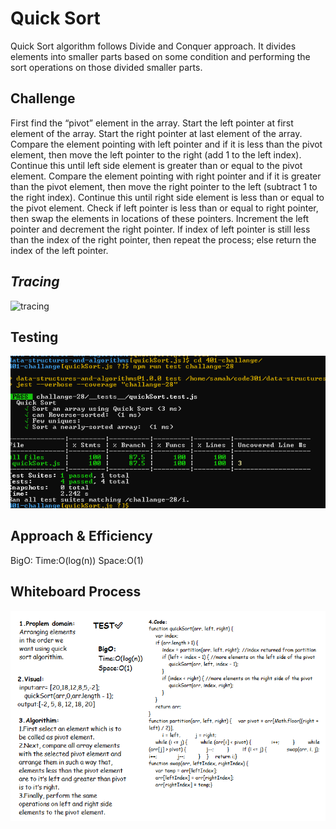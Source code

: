 # Quick Sort
<!-- Short summary or background information -->
Quick Sort algorithm follows Divide and Conquer approach. It divides elements into smaller parts based on some condition and performing the sort operations on those divided smaller parts.

## Challenge
<!-- Description of the challenge -->
First find the “pivot” element in the array.
Start the left pointer at first element of the array.
Start the right pointer at last element of the array.
Compare the element pointing with left pointer and if it is less than the pivot element, then move the left pointer to the right (add 1 to the left index). Continue this until left side element is greater than or equal to the pivot element.
Compare the element pointing with right pointer and if it is greater than the pivot element, then move the right pointer to the left (subtract 1 to the right index). Continue this until right side element is less than or equal to the pivot element.
Check if left pointer is less than or equal to right pointer, then swap the elements in locations of these pointers.
Increment the left pointer and decrement the right pointer.
If index of left pointer is still less than the index of the right pointer, then repeat the process; else return 
the index of the left pointer.




## **_Tracing_**

![tracing](https://stackabuse.s3.amazonaws.com/media/quicksort-in-javascript-1.jpg)


## Testing
![](tt.PNG)

## Approach & Efficiency
BigO:
Time:O(log(n))
Space:O(1)

## Whiteboard Process
<!-- Embedded whiteboard image -->
![quickSort](quickSort.png)